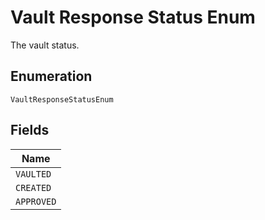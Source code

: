 
# Vault Response Status Enum

The vault status.

## Enumeration

`VaultResponseStatusEnum`

## Fields

| Name |
|  --- |
| `VAULTED` |
| `CREATED` |
| `APPROVED` |

